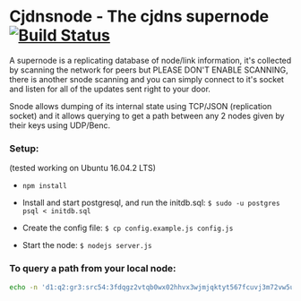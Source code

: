 # Cjdnsnode - The cjdns supernode [![Build Status](https://travis-ci.org/cjdelisle/cjdnsnode.svg?branch=master)](https://travis-ci.org/cjdelisle/cjdnsnode)

A supernode is a replicating database of node/link information, it's collected by scanning the
network for peers but PLEASE DON'T ENABLE SCANNING, there is another snode scanning and you can
simply connect to it's socket and listen for all of the updates sent right to your door.

Snode allows dumping of its internal state using TCP/JSON (replication socket) and it allows
querying to get a path between any 2 nodes given by their keys using UDP/Benc.

### Setup:

(tested working on Ubuntu 16.04.2 LTS)

* `npm install`

* Install and start postgresql, and run the initdb.sql: `$ sudo -u postgres psql < initdb.sql`

* Create the config file: `$ cp config.example.js config.js`

* Start the node: `$ nodejs server.js`

### To query a path from your local node:

```bash
echo -n 'd1:q2:gr3:src54:3fdqgz2vtqb0wx02hhvx3wjmjqktyt567fcuvj3m72vw5u6ubu70.k3:tar54:1220u65349nljc5fwy1tyvm0j24bwgcj75rx09ukvd94vhg858b0.k4:txid4:abcde' | nc -u ::1 9001
```
